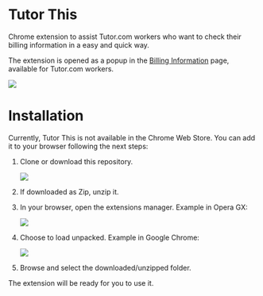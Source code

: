 # Tutor This

Chrome extension to assist Tutor.com workers who want to check their billing information in a easy and quick way.

The extension is opened as a popup in the [Billing Information](https://prv.tutor.com/nGEN/Apps/SocWinSupportingPages/Provider/BillingInfo.aspx?ProgramGUID=b611858b-4d02-4afe-8053-d082bbc1c58e) page, available for Tutor.com workers.

<img src="https://github.com/user-attachments/assets/d3aa73ad-b3bf-4469-9bf0-e73df49c8b3c">

# Installation

Currently, Tutor This is not available in the Chrome Web Store. You can add it to your browser following the next steps:

1. Clone or download this repository.

   <img src="https://github.com/user-attachments/assets/29809d06-55c6-4f68-9a28-82fcd845563b">

2. If downloaded as Zip, unzip it.
3. In your browser, open the extensions manager. Example in Opera GX:

   <img src="https://github.com/user-attachments/assets/d730e79b-3633-4341-afc0-bbef3eaa4edd">

4. Choose to load unpacked. Example in Google Chrome:

   <img src="https://github.com/user-attachments/assets/90f89783-5831-47b2-a7cd-ab32820639aa">

6. Browse and select the downloaded/unzipped folder.

The extension will be ready for you to use it.
